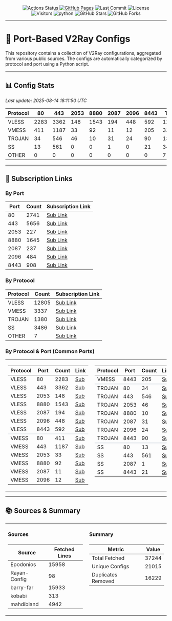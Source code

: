 <p align="center"><!-- Row 1: Core Status Badges -->
  <img src="https://img.shields.io/github/actions/workflow/status/hamedcode/port-based-v2ray-configs/main.yml?style=for-the-badge&logo=githubactions&logoColor=white" alt="Actions Status"><a href="https://hamedcode.github.io/port-based-v2ray-configs/" target="_blank">
    <img src="https://img.shields.io/badge/Website-online-brightblue?style=for-the-badge&logo=github" alt="GitHub Pages"></a>
  <img src="https://img.shields.io/github/last-commit/hamedcode/port-based-v2ray-configs?style=for-the-badge&logo=git&logoColor=white" alt="Last Commit">
  <img src="https://img.shields.io/github/license/hamedcode/port-based-v2ray-configs?style=for-the-badge" alt="License"><br><!-- Row 2: Stats & Social Badges -->
  <img src="https://komarev.com/ghpvc/?username=hamedcode&repo=port-based-v2ray-configs&color=blue&style=for-the-badge" alt="Visitors">
  <img src="https://img.shields.io/badge/Python-14354C?style=flat&logo=python&logoColor=white" alt="python">
  <img src="https://img.shields.io/github/stars/hamedcode/port-based-v2ray-configs?style=social" alt="GitHub Stars">
  <img src="https://img.shields.io/github/forks/hamedcode/port-based-v2ray-configs?style=social" alt="GitHub Forks"></p>


---

# 💠 Port-Based V2Ray Configs

This repository contains a collection of V2Ray configurations, aggregated from various public sources. The configs are automatically categorized by protocol and port using a Python script.

---

## 📊 Config Stats

<!-- START-STATS -->
_Last update: 2025-08-14 18:11:50 UTC_

| Protocol | 80 | 443 | 2053 | 8880 | 2087 | 2096 | 8443 | Total |
|---|---|---|---|---|---|---|---|---|
| VLESS | 2283 | 3362 | 148 | 1543 | 194 | 448 | 592 | 12805 |
| VMESS | 411 | 1187 | 33 | 92 | 11 | 12 | 205 | 3337 |
| TROJAN | 34 | 546 | 46 | 10 | 31 | 24 | 90 | 1380 |
| SS | 13 | 561 | 0 | 0 | 1 | 0 | 21 | 3486 |
| OTHER | 0 | 0 | 0 | 0 | 0 | 0 | 0 | 7 |
<!-- END-STATS -->

---

## 🔗 Subscription Links

<!-- START-LINKS -->
### By Port
| Port | Count | Subscription Link |
|---|---|---|
| 80 | 2741 | [Sub Link](https://raw.githubusercontent.com/hamedcode/port-based-v2ray-configs/main/sub/port_80.txt) |
| 443 | 5656 | [Sub Link](https://raw.githubusercontent.com/hamedcode/port-based-v2ray-configs/main/sub/port_443.txt) |
| 2053 | 227 | [Sub Link](https://raw.githubusercontent.com/hamedcode/port-based-v2ray-configs/main/sub/port_2053.txt) |
| 8880 | 1645 | [Sub Link](https://raw.githubusercontent.com/hamedcode/port-based-v2ray-configs/main/sub/port_8880.txt) |
| 2087 | 237 | [Sub Link](https://raw.githubusercontent.com/hamedcode/port-based-v2ray-configs/main/sub/port_2087.txt) |
| 2096 | 484 | [Sub Link](https://raw.githubusercontent.com/hamedcode/port-based-v2ray-configs/main/sub/port_2096.txt) |
| 8443 | 908 | [Sub Link](https://raw.githubusercontent.com/hamedcode/port-based-v2ray-configs/main/sub/port_8443.txt) |

### By Protocol
| Protocol | Count | Subscription Link |
|---|---|---|
| VLESS | 12805 | [Sub Link](https://raw.githubusercontent.com/hamedcode/port-based-v2ray-configs/main/sub/vless.txt) |
| VMESS | 3337 | [Sub Link](https://raw.githubusercontent.com/hamedcode/port-based-v2ray-configs/main/sub/vmess.txt) |
| TROJAN | 1380 | [Sub Link](https://raw.githubusercontent.com/hamedcode/port-based-v2ray-configs/main/sub/trojan.txt) |
| SS | 3486 | [Sub Link](https://raw.githubusercontent.com/hamedcode/port-based-v2ray-configs/main/sub/ss.txt) |
| OTHER | 7 | [Sub Link](https://raw.githubusercontent.com/hamedcode/port-based-v2ray-configs/main/sub/other.txt) |

### By Protocol & Port (Common Ports)

<table width="100%" style="border: none; border-collapse: collapse;">
  <tr style="background-color: transparent;">
    <td width="50%" valign="top" style="border: none; padding-right: 10px;">
      <table><thead><tr><th>Protocol</th><th>Port</th><th>Count</th><th>Link</th></tr></thead><tbody><tr><td>VLESS</td><td>80</td><td>2283</td><td><a href="https://raw.githubusercontent.com/hamedcode/port-based-v2ray-configs/main/detailed/vless/80.txt">Sub</a></td></tr><tr><td>VLESS</td><td>443</td><td>3362</td><td><a href="https://raw.githubusercontent.com/hamedcode/port-based-v2ray-configs/main/detailed/vless/443.txt">Sub</a></td></tr><tr><td>VLESS</td><td>2053</td><td>148</td><td><a href="https://raw.githubusercontent.com/hamedcode/port-based-v2ray-configs/main/detailed/vless/2053.txt">Sub</a></td></tr><tr><td>VLESS</td><td>8880</td><td>1543</td><td><a href="https://raw.githubusercontent.com/hamedcode/port-based-v2ray-configs/main/detailed/vless/8880.txt">Sub</a></td></tr><tr><td>VLESS</td><td>2087</td><td>194</td><td><a href="https://raw.githubusercontent.com/hamedcode/port-based-v2ray-configs/main/detailed/vless/2087.txt">Sub</a></td></tr><tr><td>VLESS</td><td>2096</td><td>448</td><td><a href="https://raw.githubusercontent.com/hamedcode/port-based-v2ray-configs/main/detailed/vless/2096.txt">Sub</a></td></tr><tr><td>VLESS</td><td>8443</td><td>592</td><td><a href="https://raw.githubusercontent.com/hamedcode/port-based-v2ray-configs/main/detailed/vless/8443.txt">Sub</a></td></tr><tr style="border-top: 2px solid #d0d7de;"><td>VMESS</td><td>80</td><td>411</td><td><a href="https://raw.githubusercontent.com/hamedcode/port-based-v2ray-configs/main/detailed/vmess/80.txt">Sub</a></td></tr><tr><td>VMESS</td><td>443</td><td>1187</td><td><a href="https://raw.githubusercontent.com/hamedcode/port-based-v2ray-configs/main/detailed/vmess/443.txt">Sub</a></td></tr><tr><td>VMESS</td><td>2053</td><td>33</td><td><a href="https://raw.githubusercontent.com/hamedcode/port-based-v2ray-configs/main/detailed/vmess/2053.txt">Sub</a></td></tr><tr><td>VMESS</td><td>8880</td><td>92</td><td><a href="https://raw.githubusercontent.com/hamedcode/port-based-v2ray-configs/main/detailed/vmess/8880.txt">Sub</a></td></tr><tr><td>VMESS</td><td>2087</td><td>11</td><td><a href="https://raw.githubusercontent.com/hamedcode/port-based-v2ray-configs/main/detailed/vmess/2087.txt">Sub</a></td></tr><tr><td>VMESS</td><td>2096</td><td>12</td><td><a href="https://raw.githubusercontent.com/hamedcode/port-based-v2ray-configs/main/detailed/vmess/2096.txt">Sub</a></td></tr></tbody></table>
    </td>
    <td width="50%" valign="top" style="border: none; padding-left: 10px;">
      <table><thead><tr><th>Protocol</th><th>Port</th><th>Count</th><th>Link</th></tr></thead><tbody><tr><td>VMESS</td><td>8443</td><td>205</td><td><a href="https://raw.githubusercontent.com/hamedcode/port-based-v2ray-configs/main/detailed/vmess/8443.txt">Sub</a></td></tr><tr style="border-top: 2px solid #d0d7de;"><td>TROJAN</td><td>80</td><td>34</td><td><a href="https://raw.githubusercontent.com/hamedcode/port-based-v2ray-configs/main/detailed/trojan/80.txt">Sub</a></td></tr><tr><td>TROJAN</td><td>443</td><td>546</td><td><a href="https://raw.githubusercontent.com/hamedcode/port-based-v2ray-configs/main/detailed/trojan/443.txt">Sub</a></td></tr><tr><td>TROJAN</td><td>2053</td><td>46</td><td><a href="https://raw.githubusercontent.com/hamedcode/port-based-v2ray-configs/main/detailed/trojan/2053.txt">Sub</a></td></tr><tr><td>TROJAN</td><td>8880</td><td>10</td><td><a href="https://raw.githubusercontent.com/hamedcode/port-based-v2ray-configs/main/detailed/trojan/8880.txt">Sub</a></td></tr><tr><td>TROJAN</td><td>2087</td><td>31</td><td><a href="https://raw.githubusercontent.com/hamedcode/port-based-v2ray-configs/main/detailed/trojan/2087.txt">Sub</a></td></tr><tr><td>TROJAN</td><td>2096</td><td>24</td><td><a href="https://raw.githubusercontent.com/hamedcode/port-based-v2ray-configs/main/detailed/trojan/2096.txt">Sub</a></td></tr><tr><td>TROJAN</td><td>8443</td><td>90</td><td><a href="https://raw.githubusercontent.com/hamedcode/port-based-v2ray-configs/main/detailed/trojan/8443.txt">Sub</a></td></tr><tr style="border-top: 2px solid #d0d7de;"><td>SS</td><td>80</td><td>13</td><td><a href="https://raw.githubusercontent.com/hamedcode/port-based-v2ray-configs/main/detailed/ss/80.txt">Sub</a></td></tr><tr><td>SS</td><td>443</td><td>561</td><td><a href="https://raw.githubusercontent.com/hamedcode/port-based-v2ray-configs/main/detailed/ss/443.txt">Sub</a></td></tr><tr><td>SS</td><td>2087</td><td>1</td><td><a href="https://raw.githubusercontent.com/hamedcode/port-based-v2ray-configs/main/detailed/ss/2087.txt">Sub</a></td></tr><tr><td>SS</td><td>8443</td><td>21</td><td><a href="https://raw.githubusercontent.com/hamedcode/port-based-v2ray-configs/main/detailed/ss/8443.txt">Sub</a></td></tr></tbody></table>
    </td>
  </tr>
</table>

<!-- END-LINKS -->

---

## 📚 Sources & Summary

<!-- START-SOURCES -->

<table width="100%" style="border: none; border-collapse: collapse;">
  <tr style="background-color: transparent;">
    <td width="50%" valign="top" style="border: none; padding-right: 10px;">
      <h4>Sources</h4>
      <table><thead><tr><th>Source</th><th>Fetched Lines</th></tr></thead><tbody><tr><td>Epodonios</td><td>15958</td></tr><tr><td>Rayan-Config</td><td>98</td></tr><tr><td>barry-far</td><td>15933</td></tr><tr><td>kobabi</td><td>313</td></tr><tr><td>mahdibland</td><td>4942</td></tr></tbody></table>
    </td>
    <td width="50%" valign="top" style="border: none; padding-left: 10px;">
      <h4>Summary</h4>
      <table><thead><tr><th>Metric</th><th>Value</th></tr></thead><tbody><tr><td>Total Fetched</td><td>37244</td></tr><tr><td>Unique Configs</td><td>21015</td></tr><tr><td>Duplicates Removed</td><td>16229</td></tr></tbody></table>
    </td>
  </tr>
</table>

<!-- END-SOURCES -->
